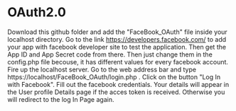 # OAuth2.0
Download this github folder and add the "FaceBook_OAuth" file inside your localhost directory.
Go to the link https://developers.facebook.com/ to add your app with facebook developer site to test the application.
Then get the App ID and App Secret code from there.
Then just change them in the config.php file becouse, it has different values for every facebook account.
Fire up the localhost server.
Go to the web address bar and type https://localhost/FaceBook_OAuth/login.php .
Click on the button "Log In with Facebook".
Fill out the facebook credentials.
Your details will appear in the User profile Details page if the acces token is received.
Otherwise you will redirect to the log In Page again.
